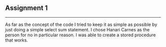 ## Assignment 1
____________
As far as the concept of the code I tried to keep it as simple as possible by just doing a simple select sum statement. I chose Hanari Carnes as the person for no in particular reason. I was able to create a stored procedure that works. 



